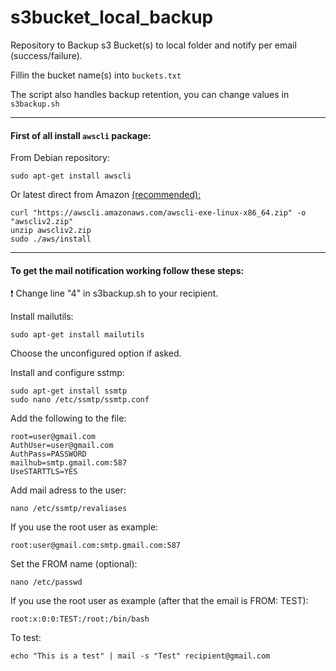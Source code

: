 # s3bucket_local_backup
Repository to Backup s3 Bucket(s) to local folder and notify per email (success/failure).

Fillin the bucket name(s) into `buckets.txt`

The script also handles backup retention, you can change values in `s3backup.sh`


***


#### First of all install `awscli` package:

From Debian repository:

    sudo apt-get install awscli

Or latest direct from Amazon [(recommended):](https://docs.aws.amazon.com/cli/latest/userguide/getting-started-install.html)

    curl "https://awscli.amazonaws.com/awscli-exe-linux-x86_64.zip" -o "awscliv2.zip"
    unzip awscliv2.zip
    sudo ./aws/install


***


#### To get the mail notification working follow these steps:

❗ Change line "4" in s3backup.sh to your recipient.



Install mailutils:

    sudo apt-get install mailutils

Choose the unconfigured option if asked.

Install and configure sstmp:

    sudo apt-get install ssmtp
    sudo nano /etc/ssmtp/ssmtp.conf
    
Add the following to the file:


    root=user@gmail.com
    AuthUser=user@gmail.com
    AuthPass=PASSWORD
    mailhub=smtp.gmail.com:587
    UseSTARTTLS=YES


Add mail adress to the user:

    nano /etc/ssmtp/revaliases

If you use the root user as example:

    root:user@gmail.com:smtp.gmail.com:587

Set the FROM name (optional):

    nano /etc/passwd

If you use the root user as example (after that the email is FROM: TEST):

    root:x:0:0:TEST:/root:/bin/bash


To test:

    echo "This is a test" | mail -s "Test" recipient@gmail.com
